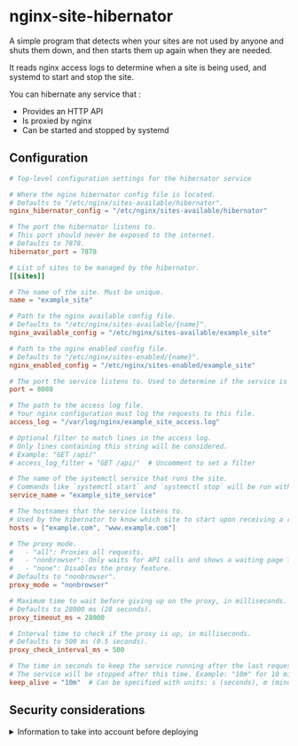 # nginx-site-hibernator

A simple program that detects when your sites are not used by anyone and shuts them down, and then starts them up again when they are needed.

It reads nginx access logs to determine when a site is being used, and systemd to start and stop the site.

You can hibernate any service that :
- Provides an HTTP API
- Is proxied by nginx
- Can be started and stopped by systemd

## Configuration

<!--
Generate the following sample using this chatgpt prompt:

> Generate a sample config toml including all comments and all fields
-->

```toml
# Top-level configuration settings for the hibernator service

# Where the nginx hibernator config file is located.
# Defaults to "/etc/nginx/sites-available/hibernator".
nginx_hibernator_config = "/etc/nginx/sites-available/hibernator"

# The port the hibernator listens to.
# This port should never be exposed to the internet.
# Defaults to 7878.
hibernator_port = 7878

# List of sites to be managed by the hibernator.
[[sites]]

# The name of the site. Must be unique.
name = "example_site"

# Path to the nginx available config file.
# Defaults to "/etc/nginx/sites-available/{name}".
nginx_available_config = "/etc/nginx/sites-available/example_site"

# Path to the nginx enabled config file.
# Defaults to "/etc/nginx/sites-enabled/{name}".
nginx_enabled_config = "/etc/nginx/sites-enabled/example_site"

# The port the service listens to. Used to determine if the service is up.
port = 8080

# The path to the access log file.
# Your nginx configuration must log the requests to this file.
access_log = "/var/log/nginx/example_site_access.log"

# Optional filter to match lines in the access log.
# Only lines containing this string will be considered.
# Example: "GET /api/"
# access_log_filter = "GET /api/"  # Uncomment to set a filter

# The name of the systemctl service that runs the site.
# Commands like `systemctl start` and `systemctl stop` will be run with this name.
service_name = "example_site_service"

# The hostnames that the service listens to.
# Used by the hibernator to know which site to start upon receiving a request.
hosts = ["example.com", "www.example.com"]

# The proxy mode.
#   - "all": Proxies all requests.
#   - "nonbrowser": Only waits for API calls and shows a waiting page for browser users.
#   - "none": Disables the proxy feature.
# Defaults to "nonbrowser".
proxy_mode = "nonbrowser"

# Maximum time to wait before giving up on the proxy, in milliseconds.
# Defaults to 28000 ms (28 seconds).
proxy_timeout_ms = 28000

# Interval time to check if the proxy is up, in milliseconds.
# Defaults to 500 ms (0.5 seconds).
proxy_check_interval_ms = 500

# The time in seconds to keep the service running after the last request.
# The service will be stopped after this time. Example: "10m" for 10 minutes.
keep_alive = "10m"  # Can be specified with units: s (seconds), m (minutes), h (hours), d (days)
```

## Security considerations

<details>
<summary>Information to take into account before deploying</summary>

### Access violations

If you are using nginx to restrict access to pages, please note that unless you set `proxy_mode=none` in each site configuration, some requests might bypass nginx and be proxied directly by the hibernator.

If your service handles authentication by itself, you are fine keeping the default.

### Malware

This program needs to run as root. Hence, I have kept the dependencies to a minimum. Here is the dependency tree :


```
nginx-hibernator v0.1.0 (/home/mubelotix/projects/nginx-site-hibernator)
├── anyhow v1.0.93
├── chrono v0.4.38
│   ├── iana-time-zone v0.1.61
│   └── num-traits v0.2.19
│       [build-dependencies]
│       └── autocfg v1.4.0
├── env_logger v0.11.5
│   ├── anstream v0.6.18
│   │   ├── anstyle v1.0.10
│   │   ├── anstyle-parse v0.2.6
│   │   │   └── utf8parse v0.2.2
│   │   ├── anstyle-query v1.1.2
│   │   ├── colorchoice v1.0.3
│   │   ├── is_terminal_polyfill v1.70.1
│   │   └── utf8parse v0.2.2
│   ├── anstyle v1.0.10
│   ├── env_filter v0.1.2
│   │   ├── log v0.4.22
│   │   └── regex v1.11.1
│   │       ├── aho-corasick v1.1.3
│   │       │   └── memchr v2.7.4
│   │       ├── memchr v2.7.4
│   │       ├── regex-automata v0.4.8
│   │       │   ├── aho-corasick v1.1.3 (*)
│   │       │   ├── memchr v2.7.4
│   │       │   └── regex-syntax v0.8.5
│   │       └── regex-syntax v0.8.5
│   ├── humantime v2.1.0
│   └── log v0.4.22
├── log v0.4.22
├── rev_lines v0.3.0
│   └── thiserror v1.0.68
│       └── thiserror-impl v1.0.68 (proc-macro)
│           ├── proc-macro2 v1.0.89
│           │   └── unicode-ident v1.0.13
│           ├── quote v1.0.37
│           │   └── proc-macro2 v1.0.89 (*)
│           └── syn v2.0.87
│               ├── proc-macro2 v1.0.89 (*)
│               ├── quote v1.0.37 (*)
│               └── unicode-ident v1.0.13
├── serde v1.0.214
│   └── serde_derive v1.0.214 (proc-macro)
│       ├── proc-macro2 v1.0.89 (*)
│       ├── quote v1.0.37 (*)
│       └── syn v2.0.87 (*)
└── toml v0.8.19
    ├── serde v1.0.214 (*)
    ├── serde_spanned v0.6.8
    │   └── serde v1.0.214 (*)
    ├── toml_datetime v0.6.8
    │   └── serde v1.0.214 (*)
    └── toml_edit v0.22.22
        ├── indexmap v2.6.0
        │   ├── equivalent v1.0.1
        │   └── hashbrown v0.15.1
        ├── serde v1.0.214 (*)
        ├── serde_spanned v0.6.8 (*)
        ├── toml_datetime v0.6.8 (*)
        └── winnow v0.6.20
```

You might get the hibernator to run as non-root using sudo's command whitelist feature. This might require forking the project to add "sudo" in front of the commands.
</details>
